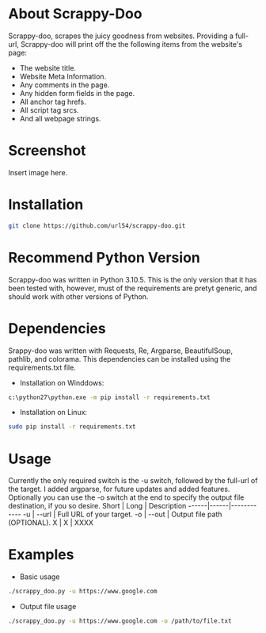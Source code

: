 # About Scrappy-Doo
Scrappy-doo, scrapes the juicy goodness from websites. Providing a full-url, Scrappy-doo will print off the the following items from the website's page:
- The website title.
- Website Meta Information.
- Any comments in the page.
- Any hidden form fields in the page.
- All anchor tag hrefs.
- All script tag srcs.
- And all webpage strings.

# Screenshot
Insert image here.

# Installation
```bash
git clone https://github.com/url54/scrappy-doo.git
```

# Recommend Python Version
Scrappy-doo was written in Python 3.10.5. This is the only version that it has been tested with, however, must of the requirements are pretyt generic, and should work with other versions of Python. 

# Dependencies
Srappy-doo was written with Requests, Re, Argparse, BeautifulSoup, pathlib, and colorama. This dependencies can be installed using the requirements.txt file.
- Installation on Winddows:
```bash
c:\python27\python.exe -m pip install -r requirements.txt
```

- Installation on Linux:
```bash
sudo pip install -r requirements.txt
```

# Usage
Currently the only required switch is the -u switch, followed by the full-url of the target. I added argparse, for future updates and added features.
Optionally you can use the -o switch at the end to specify the output file destination, if you so desire. 
Short | Long | Description
------|------|------------
-u | --url | Full URL of your target.
-o | --out | Output file path (OPTIONAL).
X | X | XXXX

# Examples
- Basic usage
```bash
./scrappy_doo.py -u https://www.google.com
```

- Output file usage
```bash
./scrappy_doo.py -u https://www.google.com -o /path/to/file.txt
```
